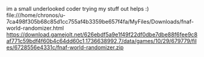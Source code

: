 im a small underlooked coder trying my stuff out helps :)
file:///home/chronos/u-7ca498f305b68c85d1cc755af4b3359be657f4fa/MyFiles/Downloads/fnaf-world-randomizer.html
https://download.gamejolt.net/626ebdf5a9e1f49f22df0dbe7dbe88f6fee9c8af771c59bdf4f60b4c64dd60c1,1736638992,7/data/games/10/29/679779/files/6728556e4331c/fnaf-world-randomizer.zip
